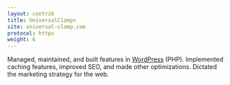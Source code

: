 ```yaml
---
layout: contrib
title: UniversalClamps
site: universal-clamp.com
protocol: https
weight: 6
---
```


Managed, maintained, and built features in <a href="https://wordpress.org/" target="_blank">WordPress</a> (PHP). Implemented caching features, improved SEO, and made other optimizations. Dictated the marketing strategy for the web.

